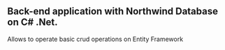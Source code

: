 ## Back-end application with Northwind Database on C# .Net.


Allows to operate basic crud operations on Entity Framework

